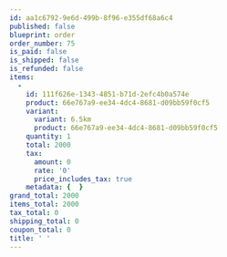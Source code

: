 ```yaml
---
id: aa1c6792-9e6d-499b-8f96-e355df68a6c4
published: false
blueprint: order
order_number: 75
is_paid: false
is_shipped: false
is_refunded: false
items:
  -
    id: 111f626e-1343-4851-b71d-2efc4b0a574e
    product: 66e767a9-ee34-4dc4-8681-d09bb59f0cf5
    variant:
      variant: 6.5km
      product: 66e767a9-ee34-4dc4-8681-d09bb59f0cf5
    quantity: 1
    total: 2000
    tax:
      amount: 0
      rate: '0'
      price_includes_tax: true
    metadata: {  }
grand_total: 2000
items_total: 2000
tax_total: 0
shipping_total: 0
coupon_total: 0
title: ' '
---
```

